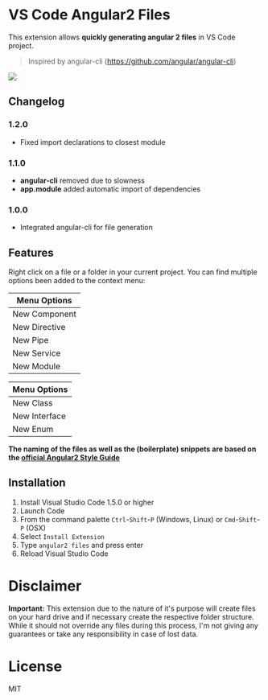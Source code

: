 # VS Code Angular2 Files

This extension allows **quickly generating angular 2 files** in VS Code project.

> Inspired by angular-cli (https://github.com/angular/angular-cli)

![](https://github.com/qwert789/vscode-angular2-files/raw/master/images/add-files.gif)

## Changelog

### 1.2.0

* Fixed import declarations to closest module

### 1.1.0

* **angular-cli** removed due to slowness
* **app.module** added automatic import of dependencies

### 1.0.0
* Integrated angular-cli for file generation 


## Features

Right click on a file or a folder in your current project. 
You can find multiple options been added to the context menu:

Menu Options  |
---           | 
New Component |
New Directive | 
New Pipe      |
New Service   | 
New Module    |

Menu Options  |
---           | 
New Class     | 
New Interface |
New Enum      | 

**The naming of the files as well as the (boilerplate) snippets are based on the [official Angular2 Style Guide](https://angular.io/docs/ts/latest/guide/style-guide.html)**

## Installation

1. Install Visual Studio Code 1.5.0 or higher
2. Launch Code
3. From the command palette `Ctrl`-`Shift`-`P` (Windows, Linux) or `Cmd`-`Shift`-`P` (OSX)
4. Select `Install Extension`
5. Type `angular2 files` and press enter
6. Reload Visual Studio Code

# Disclaimer

**Important:** This extension due to the nature of it's purpose will create
files on your hard drive and if necessary create the respective folder structure.
While it should not override any files during this process, I'm not giving any guarantees
or take any responsibility in case of lost data. 

# License

MIT
